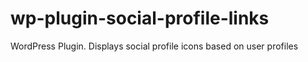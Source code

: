 # wp-plugin-social-profile-links
WordPress Plugin. Displays social profile icons based on user profiles
